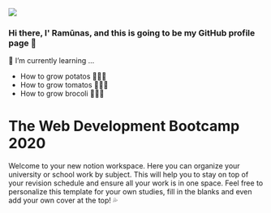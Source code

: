 ![](https://drive.google.com/file/d/1dLx9okYfonO3s7qS5tP08f96okp6t7oG/view?usp=sharing)
### Hi there, I' Ramūnas, and this is going to be my GitHub profile page 👋
 🌱 I’m currently learning ...
- How to grow potatos 🥔🥔🥔
- How to grow tomatos 🍅🍅🍅
- How to grow brocoli 🥦🥦🥦


# The Web Development Bootcamp 2020

Welcome to your new notion workspace. Here you can organize your university or school work by subject. This will help you to stay on top of your revision schedule and ensure all your work is in one space. Feel free to personalize this template for your own studies, fill in the blanks and even add your own cover at the top! 💦

<!--
**ramunasnognys/ramunasnognys** is a ✨ _special_ ✨ repository because its `README.md` (this file) appears on your GitHub profile.

Here are some ideas to get you started:

- 🔭 I’m currently working on ...
- 🌱 I’m currently learning ...
- 👯 I’m looking to collaborate on ...
- 🤔 I’m looking for help with ...
- 💬 Ask me about ...
- 📫 How to reach me: ...
- 😄 Pronouns: ...
- ⚡ Fun fact: ...
-->
